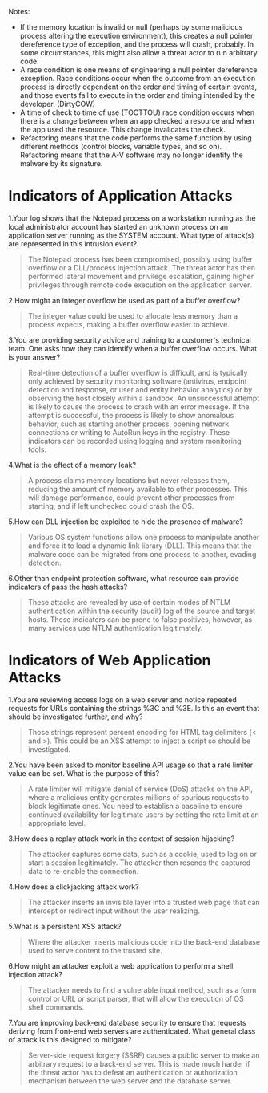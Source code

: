 
Notes:
 - If the memory location is invalid or null (perhaps by some malicious process altering the execution environment), this creates a null pointer dereference type of exception, and the process will crash, probably. In some circumstances, this might also allow a threat actor to run arbitrary code. 
 - A race condition is one means of engineering a null pointer dereference exception. Race conditions occur when the outcome from an execution process is directly dependent on the order and timing of certain events, and those events fail to execute in the order and timing intended by the developer. (DirtyCOW)
 - A time of check to time of use (TOCTTOU) race condition occurs when there is a change between when an app checked a resource and when the app used the resource. This change invalidates the check.  
 - Refactoring means that the code performs the same function by using different methods (control blocks, variable types, and so on). Refactoring means that the A-V software may no longer identify the malware by its signature.

# Indicators of Application Attacks

1.Your log shows that the Notepad process on a workstation running as the local administrator account has started an unknown process on an application server running as the SYSTEM account. What type of attack(s) are represented in this intrusion event?

 > The Notepad process has been compromised, possibly using buffer overflow or a DLL/process injection attack. The threat actor has then performed lateral movement and privilege escalation, gaining higher privileges through remote code execution on the application server.

2.How might an integer overflow be used as part of a buffer overflow?

 > The integer value could be used to allocate less memory than a process expects, making a buffer overflow easier to achieve.

3.You are providing security advice and training to a customer's technical team. One asks how they can identify when a buffer overflow occurs. What is your answer?

 > Real-time detection of a buffer overflow is difficult, and is typically only achieved by security monitoring software (antivirus, endpoint detection and response, or user and entity behavior analytics) or by observing the host closely within a sandbox. An unsuccessful attempt is likely to cause the process to crash with an error message. If the attempt is successful, the process is likely to show anomalous behavior, such as starting another process, opening network connections or writing to AutoRun keys in the registry. These indicators can be recorded using logging and system monitoring tools.

4.What is the effect of a memory leak?

 > A process claims memory locations but never releases them, reducing the amount of memory available to other processes. This will damage performance, could prevent other processes from starting, and if left unchecked could crash the OS.

5.How can DLL injection be exploited to hide the presence of malware?

 > Various OS system functions allow one process to manipulate another and force it to load a dynamic link library (DLL). This means that the malware code can be migrated from one process to another, evading detection.

6.Other than endpoint protection software, what resource can provide indicators of pass the hash attacks?

 > These attacks are revealed by use of certain modes of NTLM authentication within the security (audit) log of the source and target hosts. These indicators can be prone to false positives, however, as many services use NTLM authentication legitimately.


# Indicators of Web Application Attacks

1.You are reviewing access logs on a web server and notice repeated requests for URLs containing the strings %3C and %3E. Is this an event that should be investigated further, and why?

 > Those strings represent percent encoding for HTML tag delimiters (< and >). This could be an XSS attempt to inject a script so should be investigated.

2.You have been asked to monitor baseline API usage so that a rate limiter value can be set. What is the purpose of this?

 > A rate limiter will mitigate denial of service (DoS) attacks on the API, where a malicious entity generates millions of spurious requests to block legitimate ones. You need to establish a baseline to ensure continued availability for legitimate users by setting the rate limit at an appropriate level.

3.How does a replay attack work in the context of session hijacking?

 > The attacker captures some data, such as a cookie, used to log on or start a session legitimately. The attacker then resends the captured data to re-enable the connection.

4.How does a clickjacking attack work?

 > The attacker inserts an invisible layer into a trusted web page that can intercept or redirect input without the user realizing.

5.What is a persistent XSS attack?

 > Where the attacker inserts malicious code into the back-end database used to serve content to the trusted site.

6.How might an attacker exploit a web application to perform a shell injection attack?

 > The attacker needs to find a vulnerable input method, such as a form control or URL or script parser, that will allow the execution of OS shell commands.

7.You are improving back-end database security to ensure that requests deriving from front-end web servers are authenticated. What general class of attack is this designed to mitigate?

 > Server-side request forgery (SSRF) causes a public server to make an arbitrary request to a back-end server. This is made much harder if the threat actor has to defeat an authentication or authorization mechanism between the web server and the database server.
